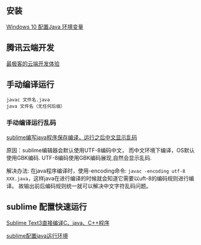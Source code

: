 ## 安装
[Windows 10 配置Java 环境变量](https://www.runoob.com/w3cnote/windows10-java-setup.html)

## 腾讯云端开发
[最极客的云端开发体验](https://studio.dev.tencent.com/)

## 手动编译运行
```
javac 文件名.java
java 文件名（无任何后缀）
```
### 手动编译运行乱码
[sublime编写java程序保存编译，运行之后中文显示乱码](https://my.oschina.net/ShellingW/blog/837791)

原因：sublime编辑器会默认使用UTF-8编码中文， 而中文环境下编译，OS默认使用GBK编码. UTF-8编码使用GBK编码展现,自然会显示乱码.

解决办法:
  在java程序编译时，使用-encoding命令:  `javac -encoding utf-8 XXX.java`，这样java在进行编译的时候就会知道它需要以uft-8的编码规则进行编译。
  故输出前后编码规则统一就可以解决中文字符乱码问题。

## sublime 配置快速运行    
[Sublime Text3直接编译C、java、C++程序](https://blog.csdn.net/meiqi0538/article/details/83018495)

[sublime配置java运行环境](https://www.jianshu.com/p/bd860d8fd1b8)
